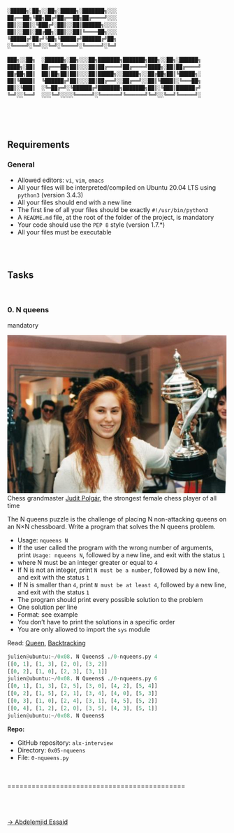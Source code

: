```

░█████╗░██╗░░██╗░█████╗░███████╗░░░
██╔══██╗╚██╗██╔╝██╔══██╗██╔════╝░░░
██║░░██║░╚███╔╝░██║░░██║██████╗░░░░
██║░░██║░██╔██╗░██║░░██║╚════██╗░░░
╚█████╔╝██╔╝╚██╗╚█████╔╝██████╔╝██╗
░╚════╝░╚═╝░░╚═╝░╚════╝░╚═════╝░╚═╝

███╗░░██╗  ░██████╗░██╗░░░██╗███████╗███████╗███╗░░██╗░██████╗
████╗░██║  ██╔═══██╗██║░░░██║██╔════╝██╔════╝████╗░██║██╔════╝
██╔██╗██║  ██║██╗██║██║░░░██║█████╗░░█████╗░░██╔██╗██║╚█████╗░
██║╚████║  ╚██████╔╝██║░░░██║██╔══╝░░██╔══╝░░██║╚████║░╚═══██╗
██║░╚███║  ░╚═██╔═╝░╚██████╔╝███████╗███████╗██║░╚███║██████╔╝
╚═╝░░╚══╝  ░░░╚═╝░░░░╚═════╝░╚══════╝╚══════╝╚═╝░░╚══╝╚═════╝░

```

<br><br><br>

## Requirements

### General

- Allowed editors: `vi`, `vim`, `emacs`
- All your files will be interpreted/compiled on Ubuntu 20.04 LTS using `python3` (version 3.4.3)
- All your files should end with a new line
- The first line of all your files should be exactly `#!/usr/bin/python3`
- A `README.md` file, at the root of the folder of the project, is mandatory
- Your code should use the `PEP 8` style (version 1.7.\*)
- All your files must be executable

<br><br>

## Tasks

<br>

### 0\. N queens

mandatory

![](./images/Judit-photo1_602x433.jpg)  
 Chess grandmaster [Judit Polgár](https://en.wikipedia.org/wiki/Judit_Polg%C3%A1r 'Judit Polgár'), the strongest female chess player of all time

The N queens puzzle is the challenge of placing N non-attacking queens on an N×N chessboard. Write a program that solves the N queens problem.

- Usage: `nqueens N`
- If the user called the program with the wrong number of arguments, print `Usage: nqueens N`, followed by a new line, and exit with the status `1`
- where N must be an integer greater or equal to `4`
- If N is not an integer, print `N must be a number`, followed by a new line, and exit with the status `1`
- If N is smaller than `4`, print `N must be at least 4`, followed by a new line, and exit with the status `1`
- The program should print every possible solution to the problem
- One solution per line
- Format: see example
- You don’t have to print the solutions in a specific order
- You are only allowed to import the `sys` module

Read: [Queen](https://en.wikipedia.org/wiki/Queen_%28chess%29 'Queen'), [Backtracking](https://en.wikipedia.org/wiki/Backtracking 'Backtracking')

```python
julien@ubuntu:~/0x08. N Queens$ ./0-nqueens.py 4
[[0, 1], [1, 3], [2, 0], [3, 2]]
[[0, 2], [1, 0], [2, 3], [3, 1]]
julien@ubuntu:~/0x08. N Queens$ ./0-nqueens.py 6
[[0, 1], [1, 3], [2, 5], [3, 0], [4, 2], [5, 4]]
[[0, 2], [1, 5], [2, 1], [3, 4], [4, 0], [5, 3]]
[[0, 3], [1, 0], [2, 4], [3, 1], [4, 5], [5, 2]]
[[0, 4], [1, 2], [2, 0], [3, 5], [4, 3], [5, 1]]
julien@ubuntu:~/0x08. N Queens$

```

**Repo:**

- GitHub repository: `alx-interview`
- Directory: `0x05-nqueens`
- File: `0-nqueens.py`

<br><br>============================================<br><br>

<br><br>[-> Abdelemjid Essaid](https://github.com/abdelemjidessaid)
